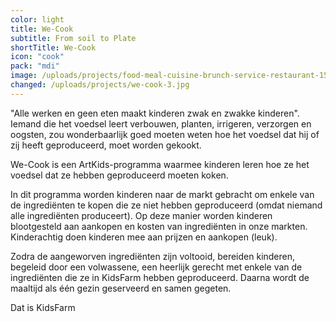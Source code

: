 ```yaml
---
color: light
title: We-Cook
subtitle: From soil to Plate
shortTitle: We-Cook
icon: "cook"
pack: "mdi"
image: /uploads/projects/food-meal-cuisine-brunch-service-restaurant-1541363-pxhere.com.jpg
changed: /uploads/projects/we-cook-3.jpg
---
```

"Alle werken en geen eten maakt kinderen zwak en zwakke kinderen". Iemand die het voedsel leert verbouwen, planten, irrigeren, verzorgen en oogsten, zou wonderbaarlijk goed moeten weten hoe het voedsel dat hij of zij heeft geproduceerd, moet worden gekookt.

We-Cook is een ArtKids-programma waarmee kinderen leren hoe ze het voedsel dat ze hebben geproduceerd moeten koken.

In dit programma worden kinderen naar de markt gebracht om enkele van de ingrediënten te kopen die ze niet hebben geproduceerd (omdat niemand alle ingrediënten produceert). Op deze manier worden kinderen blootgesteld aan aankopen en kosten van ingrediënten in onze markten. Kinderachtig doen kinderen mee aan prijzen en aankopen (leuk).

Zodra de aangeworven ingrediënten zijn voltooid, bereiden kinderen, begeleid door een volwassene, een heerlijk gerecht met enkele van de ingrediënten die ze in KidsFarm hebben geproduceerd. Daarna wordt de maaltijd als één gezin geserveerd en samen gegeten.

Dat is KidsFarm